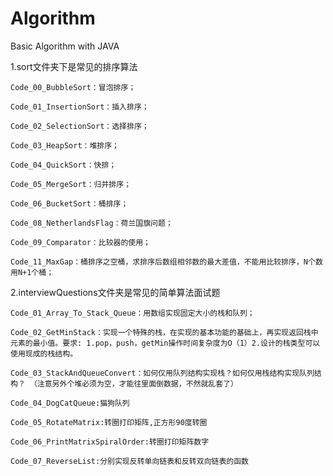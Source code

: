 # Algorithm

Basic Algorithm with JAVA


1.sort文件夹下是常见的排序算法

	Code_00_BubbleSort：冒泡排序；

	Code_01_InsertionSort：插入排序；

	Code_02_SelectionSort：选择排序；

	Code_03_HeapSort：堆排序；

	Code_04_QuickSort：快排；

	Code_05_MergeSort：归并排序；

	Code_06_BucketSort：桶排序；

	Code_08_NetherlandsFlag：荷兰国旗问题；

	Code_09_Comparator：比较器的使用；

	Code_11_MaxGap：桶排序之空桶，求排序后数组相邻数的最大差值，不能用比较排序，N个数用N+1个桶；
  

2.interviewQuestions文件夹是常见的简单算法面试题

	Code_01_Array_To_Stack_Queue：用数组实现固定大小的栈和队列；

	Code_02_GetMinStack：实现一个特殊的栈，在实现的基本功能的基础上，再实现返回栈中元素的最小值。要求: 1.pop，push，getMin操作时间复杂度为O（1）2.设计的栈类型可以使用现成的栈结构。

	Code_03_StackAndQueueConvert：如何仅用队列结构实现栈？如何仅用栈结构实现队列结构？ （注意另外个堆必须为空，才能往里面倒数据，不然就乱套了）
  	
	Code_04_DogCatQueue:猫狗队列

	Code_05_RotateMatrix:转圈打印矩阵,正方形90度转圈

	Code_06_PrintMatrixSpiralOrder:转圈打印矩阵数字

	Code_07_ReverseList:分别实现反转单向链表和反转双向链表的函数
  

